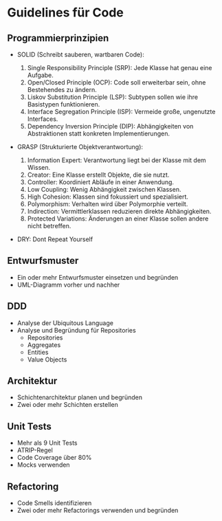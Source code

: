 # Guidelines für Code

## Programmierprinzipien
* SOLID (Schreibt sauberen, wartbaren Code):
	1.	Single Responsibility Principle (SRP): Jede Klasse hat genau eine Aufgabe.
	2.	Open/Closed Principle (OCP): Code soll erweiterbar sein, ohne Bestehendes zu ändern.
	3.	Liskov Substitution Principle (LSP): Subtypen sollen wie ihre Basistypen funktionieren.
	4.	Interface Segregation Principle (ISP): Vermeide große, ungenutzte Interfaces.
	5.	Dependency Inversion Principle (DIP): Abhängigkeiten von Abstraktionen statt konkreten Implementierungen.

* GRASP (Strukturierte Objektverantwortung):
	1.	Information Expert: Verantwortung liegt bei der Klasse mit dem Wissen.
	2.	Creator: Eine Klasse erstellt Objekte, die sie nutzt.
	3.	Controller: Koordiniert Abläufe in einer Anwendung.
	4.	Low Coupling: Wenig Abhängigkeit zwischen Klassen.
	5.	High Cohesion: Klassen sind fokussiert und spezialisiert.
	6.	Polymorphism: Verhalten wird über Polymorphie verteilt.
	7.	Indirection: Vermittlerklassen reduzieren direkte Abhängigkeiten.
	8.	Protected Variations: Änderungen an einer Klasse sollen andere nicht betreffen.

* DRY: Dont Repeat Yourself

## Entwurfsmuster
* Ein oder mehr Entwurfsmuster einsetzen und begründen
* UML-Diagramm vorher und nachher

## DDD
* Analyse der Ubiquitous Language
* Analyse und Begründung für Repositories
  * Repositories
  * Aggregates
  * Entities
  * Value Objects

## Architektur
* Schichtenarchitektur planen und begründen
* Zwei oder mehr Schichten erstellen

## Unit Tests
* Mehr als 9 Unit Tests
* ATRIP-Regel
* Code Coverage über 80%
* Mocks verwenden

## Refactoring
* Code Smells identifizieren
* Zwei oder mehr Refactorings verwenden und begründen

